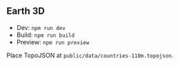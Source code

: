 ## Earth 3D

- Dev: `npm run dev`
- Build: `npm run build`
- Preview: `npm run preview`

Place TopoJSON at `public/data/countries-110m.topojson`.

